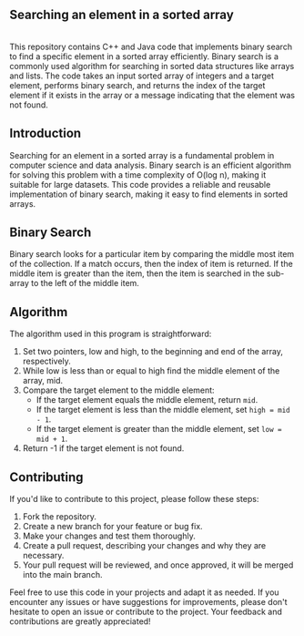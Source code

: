 <h2>Searching an element in a sorted array</h2>
<br>
This repository contains C++ and Java code that implements binary search to find a specific element in a sorted array efficiently. Binary search is a commonly used algorithm for searching in sorted data structures like arrays and lists. The code takes an input sorted array of integers and a target element, performs binary search, and returns the index of the target element if it exists in the array or a message indicating that the element was not found.<br>

## Introduction

Searching for an element in a sorted array is a fundamental problem in computer science and data analysis. Binary search is an efficient algorithm for solving this problem with a time complexity of O(log n), making it suitable for large datasets. This code provides a reliable and reusable implementation of binary search, making it easy to find elements in sorted arrays.<br>

## Binary Search

Binary search looks for a particular item by comparing the middle most item of the collection. If a match occurs, then the index of item is returned. If the middle item is greater than the item, then the item is searched in the sub-array to the left of the middle item.<br>

## Algorithm
The algorithm used in this program is straightforward:<br>

1. Set two pointers, low and high, to the beginning and end of the array, respectively.<br>
2. While low is less than or equal to high find the middle element of the array, mid.<br>
3. Compare the target element to the middle element:<br>
    * If the target element equals the middle element, return `mid`.<br>
    * If the target element is less than the middle element, set `high = mid - 1`.<br>
    * If the target element is greater than the middle element, set `low = mid + 1`.<br>
4. Return -1 if the target element is not found.<br>

## Contributing

If you'd like to contribute to this project, please follow these steps:<br>

1. Fork the repository.<br>
2. Create a new branch for your feature or bug fix.<br>
3. Make your changes and test them thoroughly.<br>
4. Create a pull request, describing your changes and why they are necessary.<br>
5. Your pull request will be reviewed, and once approved, it will be merged into the main branch.<br>

Feel free to use this code in your projects and adapt it as needed. If you encounter any issues or have suggestions for improvements, please don't hesitate to open an issue or contribute to the project. Your feedback and contributions are greatly appreciated!